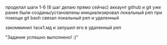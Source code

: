 проделал шаги 1-6 (6 шаг делаю прямо сейчас)
аккаунт github и git уже ранее были созданы/установлены 
инициализировал локальный реп при помощи git bash
связал локальный реп и удаленный

закомминил таск1.мд и запушил его в удаленный реп

"Задание успешно выполнено! :)"